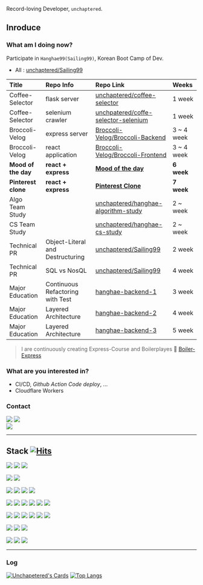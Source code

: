 Record-loving Developer, `unchaptered`.

## Inroduce

### What am I doing now?

Participate in `Hanghae99(Sailing99)`, Korean Boot Camp of Dev.
- All : [unchaptered/Sailing99](https://github.com/unchaptered/Sailing99)

| Title           | Repo Info        | Repo Link                                                                                        | Weeks      |
| :-------------- | :--------------- | :----------------------------------------------------------------------------------------------- | :--------- |
| Coffee-Selector | flask server     | [unchaptered/coffee-selector](https://github.com/unchaptered/coffee-selector)                    | 1 week     |
| Coffee-Selector | selenium crawler | [unchpatered/coffe-selector-selenium](https://github.com/unchaptered/coffee-selector-selenium)   | 1 week     |
| Broccoli-Velog  | express server   | [Broccoli-Velog/Broccoli-Backend](https://github.com/Broccoli-Velog/Broccoli-Backend)            | 3 ~ 4 week |
| Broccoli-Velog  | react application| [Broccoli-Velog/Broccoli-Frontend](https://github.com/Broccoli-Velog/Broccoli-Frontend)          | 3 ~ 4 week |
| **Mood of the day** | **react + express**  | **[Mood of the day](https://github.com/motd-5)**                                        | **6 week** |
| **Pinterest clone** | **react + express**  | **[Pinterest Clone](https://github.com/CloneCoding-Pinterest)**                          | **7 week** |
| Algo Team Study |                  | [unchaptered/hanghae-algorithm-study](https://github.com/unchaptered/hanghae-algorithm-study)                                | 2 ~ week     |
| CS Team Study   |                  | [unchaptered/hanghae-cs-study](https://github.com/unchaptered/hanghae-cs-study)                  | 2 ~ week   |
| Technical PR    | Object-Literal and Destructuring | [unchaptered/Sailing99](https://github.com/unchaptered/Sailing99/tree/main/006_tech_pr/001_object-literal-and-destructuring) | 2 week |
| Technical PR    | SQL vs NosQL                     | [unchaptered/Sailing99](https://github.com/unchaptered/Sailing99/tree/main/006_tech_pr/002_sql-vs-nosql) | 4 week |
| Major Education | Continuous Refactoring with Test | [hanghae-backend-1](https://github.com/unchaptered/hanghae-backend-1) | 3 week |
| Major Education | Layered Architecture             | [hanghae-backend-2](https://github.com/unchaptered/hanghae-backend-2) | 4 week |
| Major Education | Layered Architecture             | [hanghae-backend-3](https://github.com/unchaptered/hanghae-backend-3) | 5 week |

> I are continuously creating Express-Course and Boilerplayes 🎉 [Boiler-Express](https://github.com/Boiler-Express)

### What are you interested in?

- CI/CD, _Github Action_ _Code deploy_, ...
- Cloudflare Workers

### Contact

<a href="https://velog.io/@unchapterd"><img src="https://img.shields.io/badge/tech%20velog-20C997?style=for-the-badge"></a>   <a href="https://velog.io/@unchaptered_til"><img src="https://img.shields.io/badge/til%20velog-20C997?style=for-the-badge"></a>   
<img src="https://img.shields.io/badge/workstation19961002@gmail.com-EA4335?style=flat-square&logo=Gmail&logoColor=black">
     
<hr>

## Stack [![Hits](https://hits.seeyoufarm.com/api/count/incr/badge.svg?url=https%3A%2F%2Fgithub.com%2Funchaptered%2Fhit-counter&count_bg=%23546DE5&title_bg=%23303952&icon=nestjs.svg&icon_color=%23E7E7E7&title=hits&edge_flat=false)](https://hits.seeyoufarm.com) 

<img src="https://img.shields.io/badge/lang-000000?style=for-the-badge">   <img src="https://img.shields.io/badge/javascript-ffda79?style=for-the-badge&logo=JavaScript&logoColor=black"> <img src="https://img.shields.io/badge/typescript-ffda79?style=for-the-badge&logo=TypeScript&logoColor=black">

<img src="https://img.shields.io/badge/test-000000?style=for-the-badge">   <img src="https://img.shields.io/badge/jest-303952?style=for-the-badge&logo=Jest&logoColor=white">

<img src="https://img.shields.io/badge/framework-000000?style=for-the-badge">   <img src="https://img.shields.io/badge/express-303952?style=for-the-badge&logo=Express&logoColor=white"> <img src="https://img.shields.io/badge/nest-303952?style=for-the-badge&logo=NestJs&logoColor=white"> <img src="https://img.shields.io/badge/nginx-009639?style=for-the-badge&logo=NGINX&logoColor=white"> 


<img src="https://img.shields.io/badge/database-000000?style=for-the-badge">   <img src="https://img.shields.io/badge/mysql-4169E1?style=for-the-badge&logo=MySQL&logoColor=white"> <img src="https://img.shields.io/badge/postgresql-4169E1?style=for-the-badge&logo=PostgreSQL&logoColor=white"> <img src="https://img.shields.io/badge/redis-4169E1?style=for-the-badge&logo=Redis&logoColor=white"> <img src="https://img.shields.io/badge/mongodb-4169E1?style=for-the-badge&logo=MongoDB&logoColor=white"> <img src="https://img.shields.io/badge/realm-4169E1?style=for-the-badge&logo=Realm&logoColor=white">

<img src="https://img.shields.io/badge/network-000000?style=for-the-badge">   <img src="https://img.shields.io/badge/aws%20ec2-FF9900?style=for-the-badge&logo=Amazon%20EC2&logoColor=white">
<img src="https://img.shields.io/badge/aws%20rds-FF9900?style=for-the-badge&logo=Amazon%20RDS&logoColor=white"> <img src="https://img.shields.io/badge/aws%20s3%20bucket-FF9900?style=for-the-badge&logo=Amazon%20S3&logoColor=white"> <img src="https://img.shields.io/badge/cloudflare%20worker-F38020?style=for-the-badge&logo=Cloudflare&logoColor=white"> <img src="https://img.shields.io/badge/cloudflare%20pages-F38020?style=for-the-badge&logo=Cloudflare%20Pages&logoColor=white"> 

<img src="https://img.shields.io/badge/co%20work%20tool-000000?style=for-the-badge">    <img src="https://img.shields.io/badge/gitbub-e15f41?style=for-the-badge&logo=Github&logoColor=white"> <img src="https://img.shields.io/badge/gitbub%20action-e15f41?style=for-the-badge&logo=Github%20Actions&logoColor=white">

<img src="https://img.shields.io/badge/monitoring%20tool-000000?style=for-the-badge"> <img src="https://img.shields.io/badge/nginx%20amplify-009639?style=for-the-badge&logo=NGINX&logoColor=white"> <img src="https://img.shields.io/badge/datadog-632CA6?style=for-the-badge&logo=Datadog&logoColor=white">

<hr>

### Log

[![Unchapetered's Cards](https://github-readme-stats.vercel.app/api?username=unchaptered)](https://github.com/anuraghazra/github-readme-stats) [![Top Langs](https://github-readme-stats.vercel.app/api/top-langs/?username=unchaptered&layout=compact)](https://github.com/unchaptered/github-readme-stats)
